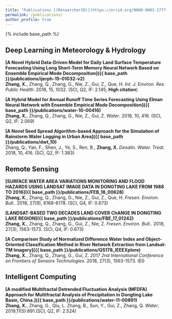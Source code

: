 ```yaml
---
title: "Publications [(ResearcherID)](https://orcid.org/0000-0003-1777-0530)"
permalink: /publications/
author_profile: true
---
```

{% include base_path %}

## Deep Learning in Meteorology & Hydrology

<b>[A Novel Hybrid Data-Driven Model for Daily Land Surface Temperature Forecasting Using Long Short-Term Memory Neural Network Based on Ensemble Empirical Mode Decomposition]({{ base_path }}/publications/ijerph-15-01032-v2)</b><br>
<b>Zhang, X.</b>, Zhang, Q., Zhang, G., Nie, Z., Gui, Z., Que, H. <i>Int. J. Environ. Res. Public Health</i>. 2018, 15, 1032. (SCI, Q2, IF: 2.145, <strong>High citation</strong>)

<b>[A Hybrid Model for Annual Runoff Time Series Forecasting Using Elman Neural Network with Ensemble Empirical Mode Decomposition]({{ base_path }}/publications/water-10-00416)</b><br>
<b>Zhang, X.</b>,  Zhang, Q., Zhang, G., Nie, Z., Gui, Z. <i>Water</i>. 2018, 10, 416. (SCI, Q2, IF: 2.069)

<b>[A Novel Seed Spread Algorithm-based Approach for the Simulation of Rainstorm Water Logging in Urban Area]({{ base_path }}/publications/dwt_10)</b><br>
Zhang, Q., Yan, F., Shen, J., Ye, S., Ren, B., <b>Zhang, X.</b> <i>Desalin. Water. Treat.</i> 2018, 10, 416. (SCI, Q2, IF: 1.383)

## Remote Sensing

<b>[SURFACE WATER AREA VARIATIONS MONITORING AND FLOOD HAZARDS USING LANDSAT IMAGE DATA IN DONGTING LAKE FROM 1988 TO 2016]({{ base_path }}/publications/FEB_18_00628)</b><br>
<b>Zhang, X.</b>, Zhang, Q., Zhang, G., Nie, Z., Gui, Z., Que, H. <i>Fresen. Environ. Bull.</i>. 2018, 27(9), 6168-6178. (SCI, Q4, IF: 0.673)

<b>[LANDSAT-BASED TWO DECADES LAND COVER ChANGE IN DONGTING LAKE REGION]({{ base_path }}/publications/FBE_17_01242)</b><br>
<b>Zhang, X.</b>, Zhang, Q., Zhang, G., Gui, Z., Nie, Z. <i>Fresen. Environ. Bull.</i>. 2018, 27(3), 1563-1573. (SCI, Q4, IF: 0.673)

<b>[A Comparison Study of Normalized Difference Water Index and Object-Oriented Classification Method in River Network Extraction from Landsat-TM Imagery]({{ base_path }}/publications/QS178_IEEEXplore)</b><br>
<b>Zhang, X.</b>, Zhang, Q., Zhang, G., Gui, Z. <i>2017 2nd International Conference on Frontiers of Sensors Technologies</i>. 2018, 27(3), 1563-1573. (EI)

## Intelligent Computing
<b>[A modified Multifractal Detrended Fluctuation Analysis (MFDFA) Approach for Multifractal Analysis of Precipitation in Dongting Lake Basin, China.]({{ base_path }}/publications/water-11-00891)</b><br>
<b>Zhang, X.</b>, Zhang, G., Qiu, L. Zhang, B., Sun, Y., Gui, Z., Zhang, Q.  <i>Water</i>, 2019,11(5):891.(SCI, Q2, IF: 2.524)

